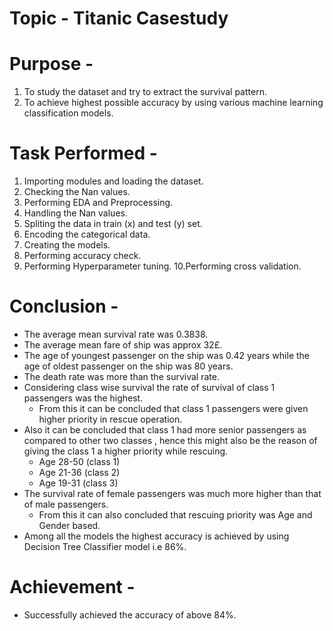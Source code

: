# Topic - Titanic Casestudy

# Purpose -
 1. To study the dataset and try to extract the survival pattern.
 2. To achieve highest possible accuracy by using various machine learning classification models.

# Task Performed -
 1. Importing modules and loading the dataset.
 2. Checking the Nan values.
 3. Performing EDA and Preprocessing.
 4. Handling the Nan values.
 5. Spliting the data in train (x) and test (y) set.
 6. Encoding the categorical data.
 7. Creating the models.
 8. Performing accuracy check.
 9. Performing Hyperparameter tuning.
 10.Performing cross validation.
  
# Conclusion -
 - The average mean survival rate was 0.3838.    
 - The average mean fare of ship was approx 32£.
 - The age of youngest passenger on the ship was 0.42 years while the age of oldest passenger on the ship was 80 years.
 - The death rate was more than the survival rate.
 - Considering class wise survival the rate of survival of class 1 passengers was the highest.
   - From this it can be concluded that class 1 passengers were given higher priority in rescue operation.
 - Also it can be concluded that class 1 had more senior passengers as compared to other two classes , hence this might also be the reason of giving the class 1 a higher priority while rescuing.
   - Age 28-50 (class 1)
   - Age 21-36 (class 2) 
   - Age 19-31 (class 3)
 - The survival rate of female passengers was much more higher than that of male passengers.
   - From this it can also concluded that rescuing priority was Age and Gender based.
 - Among all the models the highest accuracy is achieved by using Decision Tree Classifier model i.e 86%.

# Achievement -
 - Successfully achieved the accuracy of above 84%.
